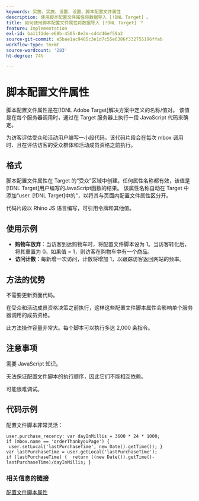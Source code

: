 ```yaml
---
keywords: 实施、实施、设置、设置、脚本配置文件属性
description: 使用脚本配置文件属性将数据导入 [!DNL Target] 。
title: 如何使用脚本配置文件属性将数据导入 [!DNL Target] ？
feature: Implementation
exl-id: ba11f1de-e68b-4505-8e3e-cd4d46ef59a2
source-git-commit: e5bae1ac9485c3e1d7c55e6386f332755196ffab
workflow-type: tm+mt
source-wordcount: '283'
ht-degree: 74%

---
```


# 脚本配置文件属性

脚本配置文件属性是在[!DNL Adobe Target]解决方案中定义的名称/值对。 该值是在每个服务器调用时，通过在 Target 服务器上执行一段 JavaScript 代码来确定。

为访客评估受众和活动用户编写一小段代码，该代码片段会在每次 mbox 调用时、且在评估访客的受众群体和活动成员资格之前执行。

## 格式

脚本配置文件属性在 Target 的“受众”区域中创建。任何属性名称都有效，该值是[!DNL Target]用户编写的JavaScript函数的结果。 该属性名称自动在 Target 中添加“user. [!DNL Target]中的&quot;，以将其与页面内配置文件属性区分开。

代码片段以 Rhino JS 语言编写，可引用令牌和其他值。

## 使用示例

* **购物车放弃**：当访客到达购物车时，将配置文件脚本设为 1。当访客转化后，将其重置为 0。如果值 = 1，则访客在购物车中有一个商品。
* **访问计数**：每新增一次访问，计数将增加 1，以跟踪访客返回网站的频率。

## 方法的优势

不需要更新页面代码。

在受众和活动成员资格决策之前执行，这样这些配置文件脚本属性会影响单个服务器调用的成员资格。

此方法操作容量非常大。每个脚本可以执行多达 2,000 条指令。

## 注意事项

需要 JavaScript 知识。

无法保证配置文件脚本的执行顺序，因此它们不能相互依赖。

可能很难调试。

## 代码示例

配置文件脚本非常灵活：

```
user.purchase_recency: var dayInMillis = 3600 * 24 * 1000; if (mbox.name == 'orderThankyouPage') {  user.setLocal('lastPurchaseTime', new Date().getTime()); } var lastPurchaseTime = user.getLocal('lastPurchaseTime'); if (lastPurchaseTime) {  return ((new Date()).getTime()-lastPurchaseTime)/dayInMillis; }
```

### 相关信息的链接

[配置文件脚本属性](https://experienceleague.adobe.com/docs/target/using/audiences/visitor-profiles/profile-parameters.html?lang=zh-Hans#concept_8C07AEAB0A144FECA8B4FEB091AED4D2)
